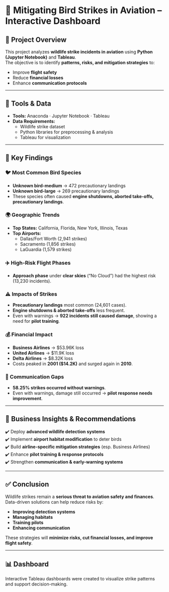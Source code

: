 # 🛫 Mitigating Bird Strikes in Aviation – Interactive Dashboard

## 📌 Project Overview  
This project analyzes **wildlife strike incidents in aviation** using **Python (Jupyter Notebook)** and **Tableau**.  
The objective is to identify **patterns, risks, and mitigation strategies** to:  
- Improve **flight safety**  
- Reduce **financial losses**  
- Enhance **communication protocols**  

---

## 🔧 Tools & Data  
- **Tools:** Anaconda · Jupyter Notebook · Tableau  
- **Data Requirements:**  
  - Wildlife strike dataset  
  - Python libraries for preprocessing & analysis  
  - Tableau for visualization  

---

## 🚀 Key Findings  

### 🐦 Most Common Bird Species  
- **Unknown bird-medium** → 472 precautionary landings  
- **Unknown bird-large** → 269 precautionary landings  
- These species often caused **engine shutdowns, aborted take-offs, precautionary landings**.  

### 🌍 Geographic Trends  
- **Top States:** California, Florida, New York, Illinois, Texas  
- **Top Airports:**  
  - Dallas/Fort Worth (2,941 strikes)  
  - Sacramento (1,856 strikes)  
  - LaGuardia (1,579 strikes)  

### ✈️ High-Risk Flight Phases  
- **Approach phase** under **clear skies** (“No Cloud”) had the highest risk (13,230 incidents).  

### ⚠️ Impacts of Strikes  
- **Precautionary landings** most common (24,601 cases).  
- **Engine shutdowns & aborted take-offs** less frequent.  
- Even with warnings → **922 incidents still caused damage**, showing a need for **pilot training**.  

### 💰 Financial Impact  
- **Business Airlines** → $53.96K loss  
- **United Airlines** → $11.9K loss  
- **Delta Airlines** → $8.32K loss  
- Costs peaked in **2001 ($14.2K)** and surged again in **2010**.  

### 📡 Communication Gaps  
- **58.25% strikes occurred without warnings**.  
- Even with warnings, damage still occurred → **pilot response needs improvement**.  

---

## 🧭 Business Insights & Recommendations  
✔️ Deploy **advanced wildlife detection systems**  
✔️ Implement **airport habitat modification** to deter birds  
✔️ Build **airline-specific mitigation strategies** (esp. Business Airlines)  
✔️ Enhance **pilot training & response protocols**  
✔️ Strengthen **communication & early-warning systems**  

---

## ✅ Conclusion  
Wildlife strikes remain a **serious threat to aviation safety and finances**.  
Data-driven solutions can help reduce risks by:  
- **Improving detection systems**  
- **Managing habitats**  
- **Training pilots**  
- **Enhancing communication**  

These strategies will **minimize risks, cut financial losses, and improve flight safety**.  

---

## 📊 Dashboard  
Interactive Tableau dashboards were created to visualize strike patterns and support decision-making.  


